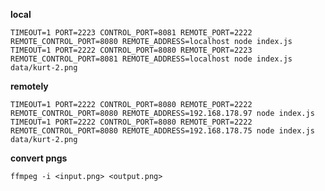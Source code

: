 

**local**

	TIMEOUT=1 PORT=2223 CONTROL_PORT=8081 REMOTE_PORT=2222 REMOTE_CONTROL_PORT=8080 REMOTE_ADDRESS=localhost node index.js
	TIMEOUT=1 PORT=2222 CONTROL_PORT=8080 REMOTE_PORT=2223 REMOTE_CONTROL_PORT=8081 REMOTE_ADDRESS=localhost node index.js data/kurt-2.png

**remotely**

	TIMEOUT=1 PORT=2222 CONTROL_PORT=8080 REMOTE_PORT=2222 REMOTE_CONTROL_PORT=8080 REMOTE_ADDRESS=192.168.178.97 node index.js
	TIMEOUT=1 PORT=2222 CONTROL_PORT=8080 REMOTE_PORT=2222 REMOTE_CONTROL_PORT=8080 REMOTE_ADDRESS=192.168.178.75 node index.js data/kurt-2.png

**convert pngs**

	ffmpeg -i <input.png> <output.png>